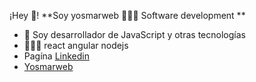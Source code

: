  ¡Hey 👋! **Soy yosmarweb 👨🏻‍💻
  Software development **
  
 - 🧑 Soy desarrollador de JavaScript y otras tecnologías
 - 👨🏻‍💻 react angular nodejs
 - Pagína [Linkedin](https://www.linkedin.com/in/yosmar-hinestroza-78784b159/, "Mi perfil Linkedin")
 - [Yosmarweb](https://yosmarweb.com/, "Pagina oficial Yosmarweb")
<!---
Yosmarpc/Yosmarpc is a ✨ special ✨ repository because its `README.md` (this file) appears on your GitHub profile.
You can click the Preview link to take a look at your changes.
--->
